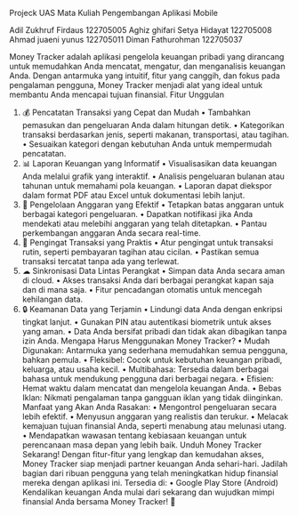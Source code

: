 Projeck UAS Mata Kuliah Pengembangan Aplikasi Mobile

Adil Zukhruf Firdaus 122705005
Aghiz ghifari Setya Hidayat 122705008
Ahmad juaeni yunus 122705011
Diman Fathurohman 122705037
 
Money Tracker adalah aplikasi pengelola keuangan pribadi yang dirancang untuk memudahkan Anda mencatat, mengatur, dan menganalisis keuangan Anda. Dengan antarmuka yang intuitif, fitur yang canggih, dan fokus pada pengalaman pengguna, Money Tracker menjadi alat yang ideal untuk membantu Anda mencapai tujuan finansial.
Fitur Unggulan
1.	💰 Pencatatan Transaksi yang Cepat dan Mudah
•	Tambahkan pemasukan dan pengeluaran Anda dalam hitungan detik.
•	Kategorikan transaksi berdasarkan jenis, seperti makanan, transportasi, atau tagihan.
•	Sesuaikan kategori dengan kebutuhan Anda untuk mempermudah pencatatan.
2.	📊 Laporan Keuangan yang Informatif
•	Visualisasikan data keuangan Anda melalui grafik yang interaktif.
•	Analisis pengeluaran bulanan atau tahunan untuk memahami pola keuangan.
•	Laporan dapat diekspor dalam format PDF atau Excel untuk dokumentasi lebih lanjut.
3.	📅 Pengelolaan Anggaran yang Efektif
•	Tetapkan batas anggaran untuk berbagai kategori pengeluaran.
•	Dapatkan notifikasi jika Anda mendekati atau melebihi anggaran yang telah ditetapkan.
•	Pantau perkembangan anggaran Anda secara real-time.
4.	🔔 Pengingat Transaksi yang Praktis
•	Atur pengingat untuk transaksi rutin, seperti pembayaran tagihan atau cicilan.
•	Pastikan semua transaksi tercatat tanpa ada yang terlewat.
5.	☁ Sinkronisasi Data Lintas Perangkat
•	Simpan data Anda secara aman di cloud.
•	Akses transaksi Anda dari berbagai perangkat kapan saja dan di mana saja.
•	Fitur pencadangan otomatis untuk mencegah kehilangan data.
6.	🔒 Keamanan Data yang Terjamin
•	Lindungi data Anda dengan enkripsi tingkat lanjut.
•	Gunakan PIN atau autentikasi biometrik untuk akses yang aman.
•	Data Anda bersifat pribadi dan tidak akan dibagikan tanpa izin Anda.
Mengapa Harus Menggunakan Money Tracker?
•	Mudah Digunakan: Antarmuka yang sederhana memudahkan semua pengguna, bahkan pemula.
•	Fleksibel: Cocok untuk kebutuhan keuangan pribadi, keluarga, atau usaha kecil.
•	Multibahasa: Tersedia dalam berbagai bahasa untuk mendukung pengguna dari berbagai negara.
•	Efisien: Hemat waktu dalam mencatat dan mengelola keuangan Anda.
•	Bebas Iklan: Nikmati pengalaman tanpa gangguan iklan yang tidak diinginkan.
Manfaat yang Akan Anda Rasakan:
•	Mengontrol pengeluaran secara lebih efektif.
•	Menyusun anggaran yang realistis dan terukur.
•	Melacak kemajuan tujuan finansial Anda, seperti menabung atau melunasi utang.
•	Mendapatkan wawasan tentang kebiasaan keuangan untuk perencanaan masa depan yang lebih baik.
Unduh Money Tracker Sekarang!
Dengan fitur-fitur yang lengkap dan kemudahan akses, Money Tracker siap menjadi partner keuangan Anda sehari-hari. Jadilah bagian dari ribuan pengguna yang telah meningkatkan hidup finansial mereka dengan aplikasi ini.
Tersedia di:
•	Google Play Store (Android)
Kendalikan keuangan Anda mulai dari sekarang dan wujudkan mimpi finansial Anda bersama Money Tracker! 🚀
